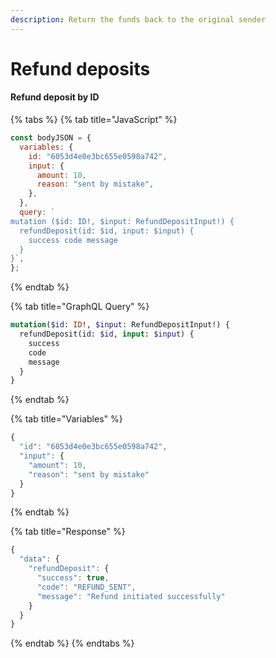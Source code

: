```yaml
---
description: Return the funds back to the original sender
---
```


# Refund deposits

#### Refund deposit by ID

{% tabs %}
{% tab title="JavaScript" %}
```javascript
const bodyJSON = {
  variables: {
    id: "6053d4e0e3bc655e0598a742",
    input: {
      amount: 10,
      reason: "sent by mistake",
    },
  }, 
  query: `
mutation ($id: ID!, $input: RefundDepositInput!) {
  refundDeposit(id: $id, input: $input) {
    success code message
  }
}`,
};
```
{% endtab %}

{% tab title="GraphQL Query" %}
```graphql
mutation($id: ID!, $input: RefundDepositInput!) {
  refundDeposit(id: $id, input: $input) {
    success
    code
    message
  }
}
```
{% endtab %}

{% tab title="Variables" %}
```javascript
{ 
  "id": "6053d4e0e3bc655e0598a742",
  "input": { 
    "amount": 10, 
    "reason": "sent by mistake"
  }
}
```
{% endtab %}

{% tab title="Response" %}
```javascript
{
  "data": {
    "refundDeposit": {
      "success": true,
      "code": "REFUND_SENT",
      "message": "Refund initiated successfully"
    }
  }
}
```
{% endtab %}
{% endtabs %}
